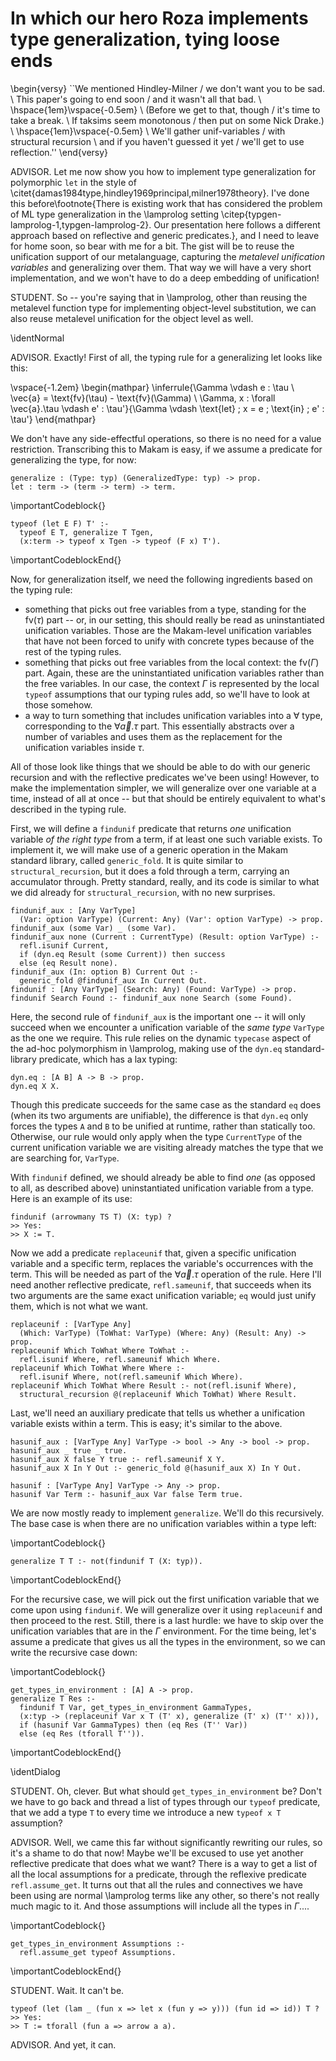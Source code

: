 # In which our hero Roza implements type generalization, tying loose ends

<!--
```makam
%use "09-metaml.md".
tests: testsuite. %testsuite tests.
```
-->

\begin{versy}
``We mentioned Hindley-Milner / we don't want you to be sad. \\
This paper's going to end soon / and it wasn't all that bad. \\
\hspace{1em}\vspace{-0.5em} \\
(Before we get to that, though / it's time to take a break. \\
If taksims seem monotonous / then put on some Nick Drake.) \\
\hspace{1em}\vspace{-0.5em} \\
We'll gather unif-variables / with structural recursion \\
and if you haven't guessed it yet / we'll get to use reflection.''
\end{versy}

ADVISOR. Let me now show you how to implement type generalization for polymorphic `let` in the style of \citet{damas1984type,hindley1969principal,milner1978theory}. I've done this before\footnote{There is existing work that has considered the problem of ML type generalization
in the \lamprolog setting \citep{typgen-lamprolog-1,typgen-lamprolog-2}. Our presentation here follows a different approach based on reflective and generic predicates.}, and I need to leave for home soon, so bear with me
for a bit. The gist will be to reuse the unification support of our metalanguage,
capturing the *metalevel unification variables* and generalizing over them. That way we will
have a very short implementation, and we won't have to do a deep embedding of unification!

STUDENT. So -- you're saying that in \lamprolog, other than reusing the metalevel function type
for implementing object-level substitution, we can also reuse metalevel unification for the
object level as well.

\identNormal

ADVISOR. Exactly! First of all, the typing rule for a generalizing let looks like this:

\vspace{-1.2em}
\begin{mathpar}
\inferrule{\Gamma \vdash e : \tau \\ \vec{a} = \text{fv}(\tau) - \text{fv}(\Gamma) \\ \Gamma, x : \forall \vec{a}.\tau \vdash e' : \tau'}{\Gamma \vdash \text{let} \; x = e \; \text{in} \; e' : \tau'}
\end{mathpar}

We don't have any side-effectful operations, so there is no need for a value
restriction. Transcribing this to Makam is easy, if we assume a predicate for
generalizing the type, for now:

```makam
generalize : (Type: typ) (GeneralizedType: typ) -> prop.
let : term -> (term -> term) -> term.
```
\importantCodeblock{}
```makam
typeof (let E F) T' :-
  typeof E T, generalize T Tgen,
  (x:term -> typeof x Tgen -> typeof (F x) T').
```
\importantCodeblockEnd{}

Now, for generalization itself, we need the following ingredients based on the typing rule:

- something that picks out free variables from a type, standing for the $\text{fv}(\tau)$ part -- or, in our setting, this should really be read as uninstantiated unification variables. Those are the Makam-level unification variables that have not been forced to unify with concrete types because of the rest of the typing rules.
- something that picks out free variables from the local context: the $\text{fv}(\Gamma)$ part. Again, these are the uninstantiated unification variables rather than the free variables. In our case, the context $\Gamma$ is represented by the local `typeof` assumptions that our typing rules add, so we'll have to look at those somehow.
- a way to turn something that includes unification variables into a $\forall$ type, corresponding to the $\forall \vec{a}.\tau$ part. This essentially abstracts over a number of variables and uses them as the replacement for the unification variables inside $\tau$.

All of those look like things that we should be able to do with our generic recursion and with the
reflective predicates we've been using! However, to make the implementation simpler, we will
generalize over one variable at a time, instead of all at once -- but that should be entirely
equivalent to what's described in the typing rule.

First, we will define a `findunif` predicate that returns *one* unification variable *of the right
type* from a term, if at least one such variable exists. To implement it, we will make use of a
generic operation in the Makam standard library, called `generic_fold`. It is quite similar to
`structural_recursion`, but it does a fold through a term, carrying an accumulator through. Pretty
standard, really, and its code is similar to what we did already for `structural_recursion`, with no
new surprises.

<!--
```makam-stdlib
generic_fold : [A'] forall A (B -> A -> B -> prop) -> B -> A' -> B -> prop.

generic_fold F Acc X Acc when refl.isconst X.

generic_fold F Acc (X : A -> B) Acc' <-
  (x:A -> (instantiate F F', F' Acc (X x) Acc')).

polyrec_foldl : forall A (B -> A -> B -> prop) -> B -> list dyn -> B -> prop.
polyrec_foldl P S nil S.
polyrec_foldl P S (cons (dyn HD) TL) S'' <-
  instantiate P P', 
  P' S HD S',
  polyrec_foldl P S' TL S''.

generic_fold F Acc X Acc' when refl.isbaseterm X <-
  refl.headargs X HD Args,
  polyrec_foldl F Acc Args Acc'.
```
-->

```makam-stdlib
findunif_aux : [Any VarType]
  (Var: option VarType) (Current: Any) (Var': option VarType) -> prop.
findunif_aux (some Var) _ (some Var).
findunif_aux none (Current : CurrentType) (Result: option VarType) :-
  refl.isunif Current,
  if (dyn.eq Result (some Current)) then success
  else (eq Result none).
findunif_aux (In: option B) Current Out :-
  generic_fold @findunif_aux In Current Out.
findunif : [Any VarType] (Search: Any) (Found: VarType) -> prop.
findunif Search Found :- findunif_aux none Search (some Found).
```

Here, the second rule of `findunif_aux` is the important one -- it will only succeed when we
encounter a unification variable of the *same type* `VarType` as the one we require. This rule 
relies on the dynamic `typecase` aspect of the ad-hoc polymorphism in \lamprolog, making
use of the `dyn.eq` standard-library predicate, which has a lax typing:

```
dyn.eq : [A B] A -> B -> prop.
dyn.eq X X.
```

Though this predicate succeeds for the same case as the standard `eq` does (when its two arguments
are unifiable), the difference is that `dyn.eq` only forces the types `A` and `B` to be unified at
runtime, rather than statically too. Otherwise, our rule would only apply when the type
`CurrentType` of the current unification variable we are visiting already matches the type that we
are searching for, `VarType`.

With `findunif` defined, we should already be able to find *one* (as opposed to all, as described above)
uninstantiated unification variable from a type. Here is an example of its use:

```
findunif (arrowmany TS T) (X: typ) ?
>> Yes:
>> X := T.
```

<!--
```makam
findunif (arrowmany TS T) (X: typ) ?
>> Yes:
>> X := T,
>> T := T,
>> TS := TS.
```
-->

Now we add a predicate `replaceunif` that, given a specific unification variable and a
specific term, replaces the variable's occurrences with the term. This will be needed as part of the
$\forall \vec{a}.\tau$ operation of the rule. Here I'll need another reflective predicate,
`refl.sameunif`, that succeeds when its two arguments are the same exact unification variable;
`eq` would just unify them, which is not what we want.

```makam-stdlib
replaceunif : [VarType Any]
  (Which: VarType) (ToWhat: VarType) (Where: Any) (Result: Any) -> prop.
replaceunif Which ToWhat Where ToWhat :-
  refl.isunif Where, refl.sameunif Which Where.
replaceunif Which ToWhat Where Where :-
  refl.isunif Where, not(refl.sameunif Which Where).
replaceunif Which ToWhat Where Result :- not(refl.isunif Where),
  structural_recursion @(replaceunif Which ToWhat) Where Result.
```

Last, we'll need an auxiliary predicate that tells us whether a unification variable exists within a
term. This is easy; it's similar to the above.

```makam-stdlib
hasunif_aux : [VarType Any] VarType -> bool -> Any -> bool -> prop.
hasunif_aux _ true _ true.
hasunif_aux X false Y true :- refl.sameunif X Y.
hasunif_aux X In Y Out :- generic_fold @(hasunif_aux X) In Y Out.

hasunif : [VarType Any] VarType -> Any -> prop.
hasunif Var Term :- hasunif_aux Var false Term true.
```

We are now mostly ready to implement `generalize`. We'll do this recursively. The base case is when there are no unification variables within a type left:

\importantCodeblock{}
```makam
generalize T T :- not(findunif T (X: typ)).
```
\importantCodeblockEnd{}

For the recursive case, we will pick out the first unification variable that we come upon using
`findunif`. We will generalize over it using `replaceunif` and then proceed to the rest.  Still,
there is a last hurdle: we have to skip over the unification variables that are in the $\Gamma$
environment. For the time being, let's assume a predicate that gives us all the types in the
environment, so we can write the recursive case down:

\importantCodeblock{}
```makam
get_types_in_environment : [A] A -> prop.
generalize T Res :-
  findunif T Var, get_types_in_environment GammaTypes,
  (x:typ -> (replaceunif Var x T (T' x), generalize (T' x) (T'' x))),
  if (hasunif Var GammaTypes) then (eq Res (T'' Var))
  else (eq Res (tforall T'')).
```
\importantCodeblockEnd{}

\identDialog

STUDENT. Oh, clever. But what should `get_types_in_environment` be? Don't we have to go
back and thread a list of types through our `typeof` predicate, that we add a type `T` to
every time we introduce a new `typeof x T` assumption?

ADVISOR. Well, we came this far without significantly rewriting our rules, so it's a shame to do
that now!  Maybe we'll be excused to use yet another reflective predicate that does what we want?
There is a way to get a list of all the local assumptions for a predicate, through the
reflexive predicate `refl.assume_get`. It turns out that all the rules and connectives we
have been using are normal \lamprolog terms like any other, so there's not really
much magic to it. And those assumptions will include all the types in $\Gamma$....

\importantCodeblock{}
```makam
get_types_in_environment Assumptions :-
  refl.assume_get typeof Assumptions.
```
\importantCodeblockEnd{}

STUDENT. Wait. It can't be.
```makam
typeof (let (lam _ (fun x => let x (fun y => y))) (fun id => id)) T ?
>> Yes:
>> T := tforall (fun a => arrow a a).
```

ADVISOR. And yet, it can.

<!--
```makam
(* Simulate the naive rule where we don't remove all the unification variables that appear in
   the context: *)

(get_types_in_environment [] ->
  typeof (let (lam _ (fun x => let x (fun y => y)))
            (fun z => z)) T) ?
>> Yes:
>> T := tforall (fun a => arrow a (tforall (fun b => b))).
```
-->

